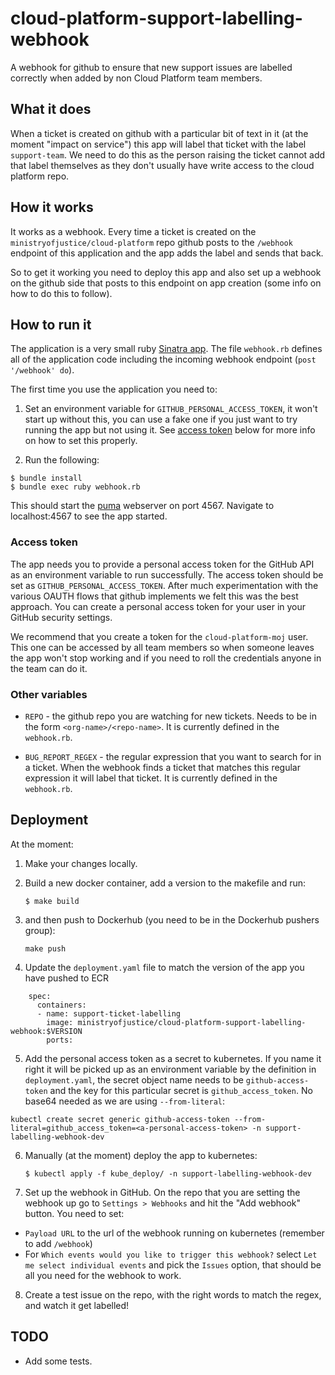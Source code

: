 # cloud-platform-support-labelling-webhook

A webhook for github to ensure that new support issues are labelled correctly when added by non Cloud Platform team members.


## What it does

When a ticket is created on github with a particular bit of text in it (at the moment "impact on service") this app will label that ticket with the label `support-team`. We need to do this as the person raising the ticket cannot add that label themselves as they don't usually have write access to the cloud platform repo.

## How it works

It works as a webhook. Every time a ticket is created on the `ministryofjustice/cloud-platform` repo github posts to the `/webhook` endpoint of this application and the app adds the label and sends that back. 

So to get it working you need to deploy this app and also set up a webhook on the github side that posts to this endpoint on app creation (some info on how to do this to follow).

## How to run it

The application is a very small ruby [Sinatra app](http://sinatrarb.com/). The file `webhook.rb` defines all of the application code including the incoming webhook endpoint (`post '/webhook' do`).

The first time you use the application you need to:

1. Set an environment variable for `GITHUB_PERSONAL_ACCESS_TOKEN`, it won't start up without this, you can use a fake one if you just want to try running the app but not using it. See [access token](#access-token) below for more info on how to set this properly. 

2. Run the following:

```
$ bundle install
$ bundle exec ruby webhook.rb
```

This should start the [puma](https://github.com/puma/puma) webserver on port 4567. Navigate to localhost:4567 to see the app started.

### Access token

The app needs you to provide a personal access token for the GitHub API as an environment variable to run successfully. The access token should be set as `GITHUB_PERSONAL_ACCESS_TOKEN`. After much experimentation with the various OAUTH flows that github implements we felt this was the best approach. You can create a personal access token for your user in your GitHub security settings. 

We recommend that you create a token for the `cloud-platform-moj` user. This one can be accessed by all team members so when someone leaves the app won't stop working and if you need to roll the credentials anyone in the team can do it.

### Other variables

* `REPO` - the github repo you are watching for new tickets. Needs to be in the form `<org-name>/<repo-name>`. It is currently defined in the `webhook.rb`.
 
* `BUG_REPORT_REGEX` - the regular expression that you want to search for in a ticket. When the webhook finds a ticket that matches this regular expression it will label that ticket. It is currently defined in the `webhook.rb`.

## Deployment

At the moment:

1. Make your changes locally.
2. Build a new docker container, add a version to the makefile and run:
   
    ```
    $ make build
    ```
3. and then push to Dockerhub (you need to be in the Dockerhub pushers group):

    ```
    make push
    ```
4. Update the `deployment.yaml` file to match the version of the app you have pushed to ECR

```
    spec:
      containers:
      - name: support-ticket-labelling
        image: ministryofjustice/cloud-platform-support-labelling-webhook:$VERSION
        ports:
```

5. Add the personal access token as a secret to kubernetes. If you name it right it will be picked up as an environment variable by the definition in `deployment.yaml`, the secret object name needs to be `github-access-token` and the key for this particular secret is `github_access_token`. No base64 needed as we are using `--from-literal`:

```
kubectl create secret generic github-access-token --from-literal=github_access_token=<a-personal-access-token> -n support-labelling-webhook-dev
```

6. Manually (at the moment) deploy the app to kubernetes:
   
   ```
   $ kubectl apply -f kube_deploy/ -n support-labelling-webhook-dev
   ```

7. Set up the webhook in GitHub. On the repo that you are setting the webhook up go to `Settings > Webhooks` and hit the "Add webhook" button. You need to set:

* `Payload URL` to the url of the webhook running on kubernetes (remember to add `/webhook`)
* For `Which events would you like to trigger this webhook?` select `Let me select individual events` and pick the `Issues` option, that should be all you need for the webhook to work. 

8. Create a test issue on the repo, with the right words to match the regex, and watch it get labelled!

## TODO

* Add some tests. 


